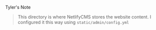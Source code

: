 Tyler's Note
>This directory is where NetlifyCMS stores the website content. I configured it this way using `static/admin/config.yml`
